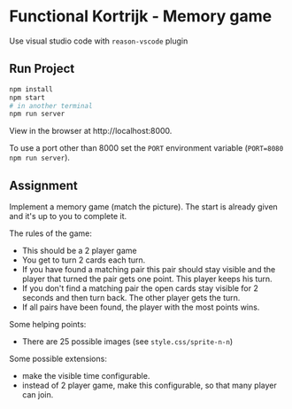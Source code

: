 # Functional Kortrijk - Memory game

Use visual studio code with `reason-vscode` plugin

## Run Project

```sh
npm install
npm start
# in another terminal
npm run server
```

View in the browser at http://localhost:8000.

To use a port other than 8000 set the `PORT` environment variable (`PORT=8080 npm run server`).

## Assignment

Implement a memory game (match the picture). The start is already given and it's up to you to complete it.

The rules of the game:

* This should be a 2 player game
* You get to turn 2 cards each turn. 
* If you have found a matching pair this pair should stay visible and the player that turned the pair gets one point. This player keeps his turn.
* If you don't find a matching pair the open cards stay visible for 2 seconds and then turn back. The other player gets the turn.
* If all pairs have been found, the player with the most points wins.

Some helping points:

* There are 25 possible images (see `style.css/sprite-n-n`)

Some possible extensions:

* make the visible time configurable.
* instead of 2 player game, make this configurable, so that many player can join.